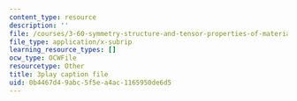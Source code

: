 ```yaml
---
content_type: resource
description: ''
file: /courses/3-60-symmetry-structure-and-tensor-properties-of-materials-fall-2005/0b4467d49abc5f5ea4ac1165950de6d5_eDCS197EzU8.vtt
file_type: application/x-subrip
learning_resource_types: []
ocw_type: OCWFile
resourcetype: Other
title: 3play caption file
uid: 0b4467d4-9abc-5f5e-a4ac-1165950de6d5
---
```

